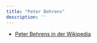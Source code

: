 ```yaml
---
title: "Peter Behrens"
description: ''
---
```


* [Peter Behrens in der Wikipedia](https://de.wikipedia.org/wiki/Peter_Behrens)
